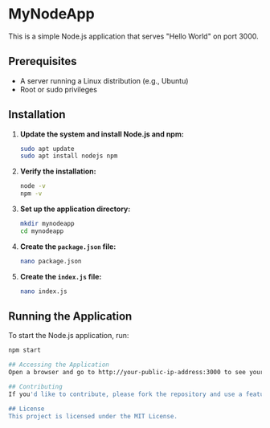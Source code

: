 # MyNodeApp

This is a simple Node.js application that serves "Hello World" on port 3000.

## Prerequisites

- A server running a Linux distribution (e.g., Ubuntu)
- Root or sudo privileges

## Installation

1. **Update the system and install Node.js and npm:**
    ```bash
    sudo apt update
    sudo apt install nodejs npm
    ```

2. **Verify the installation:**
    ```bash
    node -v
    npm -v
    ```

3. **Set up the application directory:**
    ```bash
    mkdir mynodeapp
    cd mynodeapp
    ```

4. **Create the `package.json` file:**
    ```bash
    nano package.json
    ```
    
5. **Create the `index.js` file:**
    ```bash
    nano index.js

## Running the Application

To start the Node.js application, run:
```bash
npm start

## Accessing the Application
Open a browser and go to http://your-public-ip-address:3000 to see your Node.jsapp running.

## Contributing
If you'd like to contribute, please fork the repository and use a feature branch. Pull requests are warmly welcome.

## License
This project is licensed under the MIT License.
